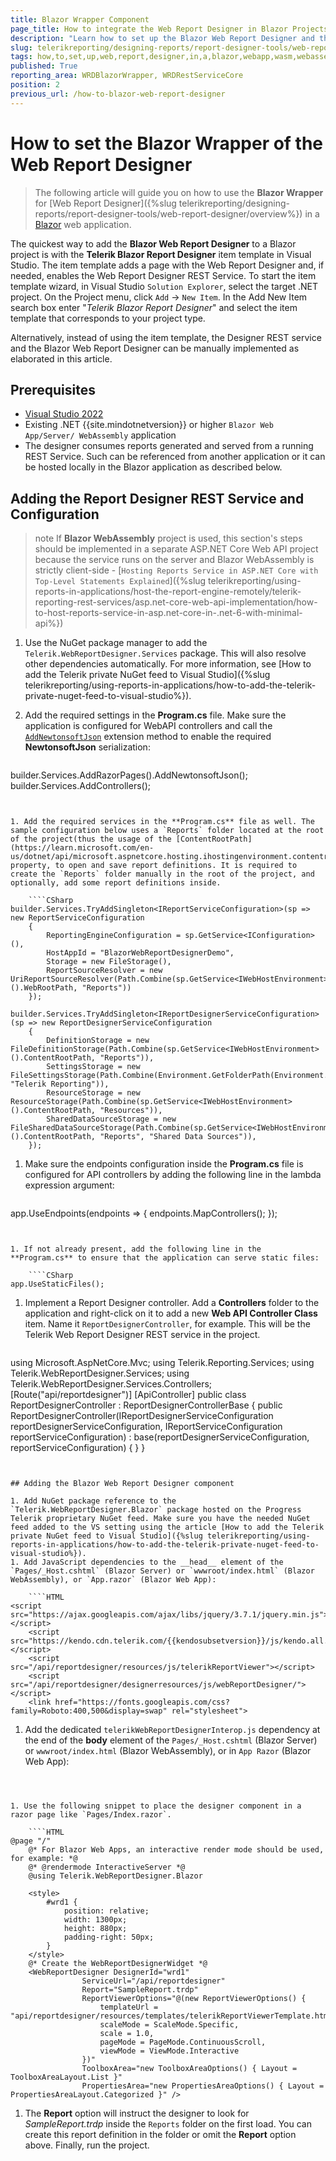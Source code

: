 ```yaml
---
title: Blazor Wrapper Component
page_title: How to integrate the Web Report Designer in Blazor Projects
description: "Learn how to set up the Blazor Web Report Designer and the required REST Services in Blazor applications."
slug: telerikreporting/designing-reports/report-designer-tools/web-report-designer/how-to-set-up-in-blazor-application
tags: how,to,set,up,web,report,designer,in,a,blazor,webapp,wasm,webassembly,server,application
published: True
reporting_area: WRDBlazorWrapper, WRDRestServiceCore
position: 2
previous_url: /how-to-blazor-web-report-designer
---
```


# How to set the Blazor Wrapper of the Web Report Designer

> The following article will guide you on how to use the **Blazor Wrapper** for [Web Report Designer]({%slug telerikreporting/designing-reports/report-designer-tools/web-report-designer/overview%}) in a [Blazor](https://dotnet.microsoft.com/en-us/apps/aspnet/web-apps/blazor) web application.

The quickest way to add the **Blazor Web Report Designer** to a Blazor project is with the __Telerik Blazor Report Designer__ item template in Visual Studio. The item template adds a page with the Web Report Designer and, if needed, enables the Web Report Designer REST Service. To start the item template wizard, in Visual Studio `Solution Explorer`, select the target .NET project. On the Project menu, click `Add` -> `New Item`. In the Add New Item search box enter "*Telerik Blazor Report Designer*" and select the item template that corresponds to your project type.

Alternatively, instead of using the item template, the Designer REST service and the Blazor Web Report Designer can be manually implemented as elaborated in this article.

## Prerequisites

* [Visual Studio 2022](https://visualstudio.microsoft.com/)
* Existing .NET {{site.mindotnetversion}} or higher `Blazor Web App/Server/ WebAssembly` application
* The designer consumes reports generated and served from a running REST Service. Such can be referenced from another application or it can be hosted locally in the Blazor application as described below.

## Adding the Report Designer REST Service and Configuration

>note If **Blazor WebAssembly** project is used, this section's steps should be implemented in a separate ASP.NET Core Web API project because the service runs on the server and Blazor WebAssembly is strictly client-side - [`Hosting Reports Service in ASP.NET Core with Top-Level Statements Explained`]({%slug telerikreporting/using-reports-in-applications/host-the-report-engine-remotely/telerik-reporting-rest-services/asp.net-core-web-api-implementation/how-to-host-reports-service-in-asp.net-core-in-.net-6-with-minimal-api%})

1. Use the NuGet package manager to add the `Telerik.WebReportDesigner.Services` package. This will also resolve other dependencies automatically. For more information, see [How to add the Telerik private NuGet feed to Visual Studio]({%slug telerikreporting/using-reports-in-applications/how-to-add-the-telerik-private-nuget-feed-to-visual-studio%}).
1. Add the required settings in the **Program.cs** file. Make sure the application is configured for WebAPI controllers and call the [`AddNewtonsoftJson`](https://learn.microsoft.com/en-us/dotnet/api/microsoft.extensions.dependencyinjection.newtonsoftjsonmvcbuilderextensions.addnewtonsoftjson) extension method to enable the required **NewtonsoftJson** serialization:

	````CSharp
builder.Services.AddRazorPages().AddNewtonsoftJson();
	builder.Services.AddControllers();
````


1. Add the required services in the **Program.cs** file as well. The sample configuration below uses a `Reports` folder located at the root of the project(thus the usage of the [ContentRootPath](https://learn.microsoft.com/en-us/dotnet/api/microsoft.aspnetcore.hosting.ihostingenvironment.contentrootpath) property, to open and save report definitions. It is required to create the `Reports` folder manually in the root of the project, and optionally, add some report definitions inside.

	````CSharp
builder.Services.TryAddSingleton<IReportServiceConfiguration>(sp => new ReportServiceConfiguration
	{
		ReportingEngineConfiguration = sp.GetService<IConfiguration>(),
		HostAppId = "BlazorWebReportDesignerDemo",
		Storage = new FileStorage(),
		ReportSourceResolver = new UriReportSourceResolver(Path.Combine(sp.GetService<IWebHostEnvironment>().WebRootPath, "Reports"))
	});
	builder.Services.TryAddSingleton<IReportDesignerServiceConfiguration>(sp => new ReportDesignerServiceConfiguration
	{
		DefinitionStorage = new FileDefinitionStorage(Path.Combine(sp.GetService<IWebHostEnvironment>().ContentRootPath, "Reports")),
		SettingsStorage = new FileSettingsStorage(Path.Combine(Environment.GetFolderPath(Environment.SpecialFolder.ApplicationData), "Telerik Reporting")),
		ResourceStorage = new ResourceStorage(Path.Combine(sp.GetService<IWebHostEnvironment>().ContentRootPath, "Resources")),
		SharedDataSourceStorage = new FileSharedDataSourceStorage(Path.Combine(sp.GetService<IWebHostEnvironment>().ContentRootPath, "Reports", "Shared Data Sources")),
	});
````


1. Make sure the endpoints configuration inside the **Program.cs** file is configured for API controllers by adding the following line in the lambda expression argument:

	````CSharp
app.UseEndpoints(endpoints =>
	{
		endpoints.MapControllers();
	});
````


1. If not already present, add the following line in the **Program.cs** to ensure that the application can serve static files: 

	````CSharp
app.UseStaticFiles();
````


1. Implement a Report Designer controller. Add a **Controllers** folder to the application and right-click on it to add a new __Web API Controller Class__ item. Name it `ReportDesignerController`, for example. This will be the Telerik Web Report Designer REST service in the project.

	````CSharp
using Microsoft.AspNetCore.Mvc;
	using Telerik.Reporting.Services;
	using Telerik.WebReportDesigner.Services;
	using Telerik.WebReportDesigner.Services.Controllers;
	[Route("api/reportdesigner")]
	[ApiController]
	public class ReportDesignerController : ReportDesignerControllerBase
	{
		public ReportDesignerController(IReportDesignerServiceConfiguration reportDesignerServiceConfiguration, IReportServiceConfiguration reportServiceConfiguration)
			: base(reportDesignerServiceConfiguration, reportServiceConfiguration)
		{
		}
	}
````


## Adding the Blazor Web Report Designer component

1. Add NuGet package reference to the `Telerik.WebReportDesigner.Blazor` package hosted on the Progress Telerik proprietary NuGet feed. Make sure you have the needed NuGet feed added to the VS setting using the article [How to add the Telerik private NuGet feed to Visual Studio]({%slug telerikreporting/using-reports-in-applications/how-to-add-the-telerik-private-nuget-feed-to-visual-studio%}).
1. Add JavaScript dependencies to the __head__ element of the `Pages/_Host.cshtml` (Blazor Server) or `wwwroot/index.html` (Blazor WebAssembly), or `App.razor` (Blazor Web App):

	````HTML
<script src="https://ajax.googleapis.com/ajax/libs/jquery/3.7.1/jquery.min.js"></script>
	<script src="https://kendo.cdn.telerik.com/{{kendosubsetversion}}/js/kendo.all.min.js"></script>
	<script src="/api/reportdesigner/resources/js/telerikReportViewer"></script>
	<script src="/api/reportdesigner/designerresources/js/webReportDesigner/"></script>
	<link href="https://fonts.googleapis.com/css?family=Roboto:400,500&display=swap" rel="stylesheet">
````


1. Add the dedicated `telerikWebReportDesignerInterop.js` dependency at the end of the __body__ element of the `Pages/_Host.cshtml` (Blazor Server) or `wwwroot/index.html` (Blazor WebAssembly), or in `App Razor` (Blazor Web App):

	````HTML
<script src="_content/Telerik.WebReportDesigner.Blazor/telerikWebReportDesignerInterop.js" defer></script>
````


1. Use the following snippet to place the designer component in a razor page like `Pages/Index.razor`.

	````HTML
@page "/"
	@* For Blazor Web Apps, an interactive render mode should be used, for example: *@
	@* @rendermode InteractiveServer *@
	@using Telerik.WebReportDesigner.Blazor

	<style>
		#wrd1 {
			position: relative;
			width: 1300px;
			height: 880px;
			padding-right: 50px;
		}
	</style>
	@* Create the WebReportDesignerWidget *@
	<WebReportDesigner DesignerId="wrd1"
				ServiceUrl="/api/reportdesigner"
				Report="SampleReport.trdp"
				ReportViewerOptions="@(new ReportViewerOptions() {
					templateUrl = "api/reportdesigner/resources/templates/telerikReportViewerTemplate.html",
					scaleMode = ScaleMode.Specific,
					scale = 1.0,
					pageMode = PageMode.ContinuousScroll,
					viewMode = ViewMode.Interactive
				})"
				ToolboxArea="new ToolboxAreaOptions() { Layout = ToolboxAreaLayout.List }"
				PropertiesArea="new PropertiesAreaOptions() { Layout = PropertiesAreaLayout.Categorized }" />
````


1. The __Report__ option will instruct the designer to look for *SampleReport.trdp* inside the `Reports` folder on the first load. You can create this report definition in the folder or omit the __Report__ option above. Finally, run the project.

